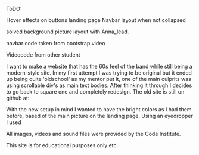 ToDO:

Hover effects on buttons landing page
Navbar layout when not collapsed

solved background picture layout with Anna_lead. 

navbar code taken from bootstrap video

Videocode from other student

I want to make a website that has the 60s feel of the band while still being a modern-style site. In my first attempt I was trying to be original but it ended up being quite 'oldschool' as my mentor put it, one of the main culprits was using scrollable div's as main text bodies. After thinking it through  I decides to go back to square one and completely redesign. The old site is still on github at:

With the new setup in mind I wanted to have the bright colors as I had them before, based of the main picture on the landing page. Using an eyedropper I used 



All images, videos and sound files were provided by the Code Institute.



This site is for educational purposes only etc.
